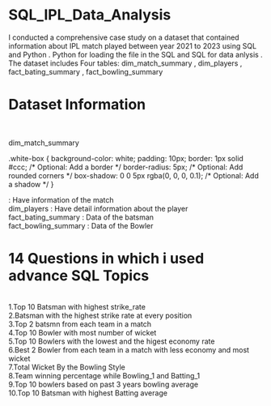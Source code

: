 # SQL_IPL_Data_Analysis

I conducted a comprehensive case study on a dataset that contained information about IPL match played between year 2021 to 2023 using SQL and Python . Python for loading the file in the SQL and SQL for data anlysis . The dataset includes Four tables: dim_match_summary , dim_players , fact_bating_summary , fact_bowling_summary

# Dataset Information
 <br><div class="white-box">
    dim_match_summary
</div>
.white-box {
    background-color: white;
    padding: 10px;
    border: 1px solid #ccc; /* Optional: Add a border */
    border-radius: 5px; /* Optional: Add rounded corners */
    box-shadow: 0 0 5px rgba(0, 0, 0, 0.1); /* Optional: Add a shadow */
}

  : Have information of the match 
 <br>dim_players : Have detail information about the player
 <br>fact_bating_summary : Data of the batsman 
 <br>fact_bowling_summary : Data of the Bowler


# **14 Questions in which i used advance SQL Topics**

 <br>1.Top 10 Batsman with highest strike_rate
 <br>2.Batsman with the highest strike rate at every position
 <br>3.Top 2 batsmn from each team in a match
 <br>4.Top 10 Bowler with most number of wicket
 <br>5.Top 10 Bowlers with the lowest and the higest economy rate
 <br>6.Best 2 Bowler from each team in a match with less economy and most wicket 
 <br>7.Total Wicket By the Bowling Style
 <br>8.Team winning percentage while Bowling_1 and Batting_1
 <br>9.Top 10 bowlers based on past 3 years bowling average
<br>10.Top 10 Batsman with highest Batting average


